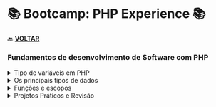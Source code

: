 # 📚 Bootcamp: PHP Experience 📚 

🔙 [**VOLTAR**](../../../)

### **Fundamentos de desenvolvimento de Software com PHP**

  <details>
    <summary> Tipo de variáveis em PHP </summary>

  - [Variáveis](/PHP-Experience/Exercicios/variavel.php);
  - [Constantes](/PHP-Experience/Exercicios/constantes.php);
  </details>

  <details> 
    <summary> Os principais tipos de dados </summary>

  - [Strings](/PHP-Experience/Exercicios/strings.php);
  - [Integers / Números](/PHP-Experience/Exercicios/numeros.php);
  - [Datas](/PHP-Experience/Exercicios/datas.php);
  - [Arrays](/PHP-Experience/Exercicios/arrays.php);
  </details>

  <details>
    <summary> Funções e escopos </summary>

  - [Echo e Print](/PHP-Experience/Exercicios/echoPrint.php);
  - [Escopos](/PHP-Experience/Exercicios/escopo.php);
  </details>

  <details>
    <summary> Projetos Práticos e Revisão </summary>

  - [Projeto de Revisão](/PHP-Experience/Exercicios/projeto/index.php);
  </details>